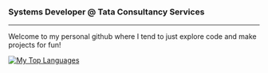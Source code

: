 ### Systems Developer @ Tata Consultancy Services 
***
Welcome to my personal github where I tend to just explore code and make projects for fun!

[![My Top Languages](https://github-readme-stats.vercel.app/api/top-langs/?username=cassidyRonan&layout=compact)](https://github.com/anuraghazra/github-readme-stats)
<!--
**cassidyRonan/cassidyRonan** is a ✨ _special_ ✨ repository because its `README.md` (this file) appears on your GitHub profile.

Here are some ideas to get you started:

- 🔭 I’m currently working on ...
- 🌱 I’m currently learning ...
- 👯 I’m looking to collaborate on ...
- 🤔 I’m looking for help with ...
- 💬 Ask me about ...
- 📫 How to reach me: ...
- 😄 Pronouns: ...
- ⚡ Fun fact: ...
-->
